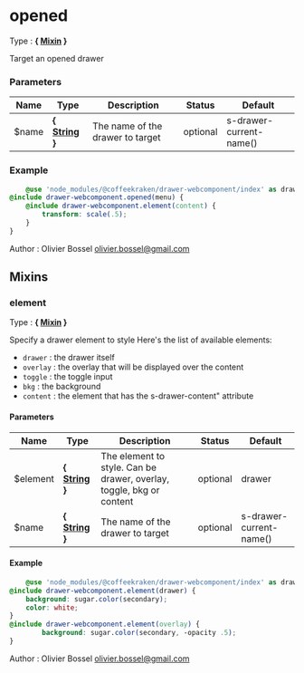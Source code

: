# opened

Type : **{ [Mixin](http://www.sass-lang.com/documentation/file.SASS_REFERENCE.html#mixins) }**


Target an opened drawer



### Parameters
Name  |  Type  |  Description  |  Status  |  Default
------------  |  ------------  |  ------------  |  ------------  |  ------------
$name  |  **{ [String](http://www.sass-lang.com/documentation/file.SASS_REFERENCE.html#sass-script-strings) }**  |  The name of the drawer to target  |  optional  |  s-drawer-current-name()

### Example
```scss
	@use 'node_modules/@coffeekraken/drawer-webcomponent/index' as drawer-webcomponent;
@include drawer-webcomponent.opened(menu) {
 	@include drawer-webcomponent.element(content) {
 	 	transform: scale(.5);
 	}
}
```
Author : Olivier Bossel [olivier.bossel@gmail.com](mailto:olivier.bossel@gmail.com)


## Mixins


### element

Type : **{ [Mixin](http://www.sass-lang.com/documentation/file.SASS_REFERENCE.html#mixins) }**


Specify a drawer element to style
Here's the list of available elements:
- ```drawer``` : the drawer itself
- ```overlay``` : the overlay that will be displayed over the content
- ```toggle``` : the toggle input
- ```bkg``` : the background
- ```content``` : the element that has the s-drawer-content" attribute



#### Parameters
Name  |  Type  |  Description  |  Status  |  Default
------------  |  ------------  |  ------------  |  ------------  |  ------------
$element  |  **{ [String](http://www.sass-lang.com/documentation/file.SASS_REFERENCE.html#sass-script-strings) }**  |  The element to style. Can be drawer, overlay, toggle, bkg or content  |  optional  |  drawer
$name  |  **{ [String](http://www.sass-lang.com/documentation/file.SASS_REFERENCE.html#sass-script-strings) }**  |  The name of the drawer to target  |  optional  |  s-drawer-current-name()

#### Example
```scss
	@use 'node_modules/@coffeekraken/drawer-webcomponent/index' as drawer-webcomponent;
@include drawer-webcomponent.element(drawer) {
 	background: sugar.color(secondary);
 	color: white;
}
@include drawer-webcomponent.element(overlay) {
		background: sugar.color(secondary, -opacity .5);
}
```
Author : Olivier Bossel [olivier.bossel@gmail.com](mailto:olivier.bossel@gmail.com)